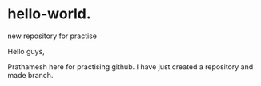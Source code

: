 # hello-world.
new repository for practise

Hello guys,

Prathamesh here for practising github. I have just created a repository and made branch.
